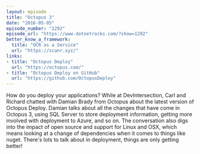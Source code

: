 ```yaml
---
layout: episode
title: "Octopus 3"
date: "2016-05-05"
episode_number: "1292"
episode_url: "https://www.dotnetrocks.com/?show=1292"
better_know_a_framework:
  title: "OCR as a Service"
  url: "https://scanr.xyz/"
links:
- title: "Octopus Deploy"
  url: "https://octopus.com/"
- title: "Octopus Deploy on GitHub"
  url: "https://github.com/OctopusDeploy"
---
```


How do you deploy your applications? While at DevIntersection, Carl and Richard chatted with Damian Brady from Octopus about the latest version of Octopus Deploy. Damian talks about all the changes that have come in Octopus 3, using SQL Server to store deployment information, getting more involved with deployment to Azure, and so on. The conversation also digs into the impact of open source and support for Linux and OSX, which means looking at a change of dependencies when it comes to things like nuget. There's lots to talk about in deployment, things are only getting better!

